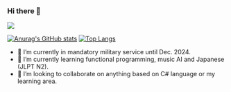 ### Hi there 👋

![](https://github-profile-summary-cards.vercel.app/api/cards/profile-details?username=sappho192)

[![Anurag's GitHub stats](https://github-readme-stats.vercel.app/api?username=sappho192&count_private=true)](https://github.com/anuraghazra/github-readme-stats)
[![Top Langs](https://github-readme-stats.vercel.app/api/top-langs/?username=sappho192&hide=html,css,javascript&layout=compact)](https://github.com/anuraghazra/github-readme-stats)

- 🔭 I’m currently in mandatory military service until Dec. 2024.
- 🌱 I’m currently learning functional programming, music AI and Japanese (JLPT N2).
- 👯 I’m looking to collaborate on anything based on C# language or my learning area.
